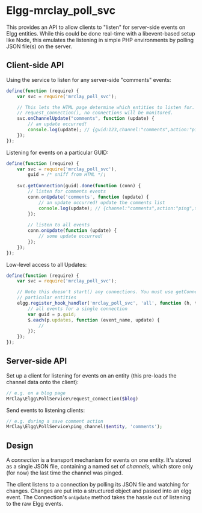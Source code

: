 # Elgg-mrclay_poll_svc
This provides an API to allow clients to "listen" for server-side events on Elgg entities. While this could be done real-time with a libevent-based setup like Node, this emulates the listening in simple PHP environments by polling JSON file(s) on the server.

## Client-side API

Using the service to listen for any server-side "comments" events:

```js
define(function (require) {
    var svc = require('mrclay_poll_svc');

    // This lets the HTML page determine which entities to listen for. If the page hasn't used
    // request_connection(), no connections will be monitored.
    svc.onChannelUpdate("comments", function (update) {
        // an update occurred!
        console.log(update); // {guid:123,channel:"comments",action:"ping",time:<Date>}
    });
});
```

Listening for events on a particular GUID:

```js
define(function (require) {
    var svc = require('mrclay_poll_svc'),
        guid = /* sniff from HTML */;
        
    svc.getConnection(guid).done(function (conn) {
        // listen for comments events
        conn.onUpdate('comments', function (update) {
            // an update occurred! update the comments list
            console.log(update); // {channel:"comments",action:"ping",time:<Date>}
        });
        
        // listen to all events
        conn.onUpdate(function (update) {
            // some update occurred!
        });
    });
});
```

Low-level access to all Updates:

```js
define(function (require) {
    var svc = require('mrclay_poll_svc');

    // Note this doesn't start() any connections. You must use getConnection to start polling
    // particular entities
    elgg.register_hook_handler('mrclay_poll_svc', 'all', function (h, t, p, v) {
        // all events for a single connection
        var guid = p.guid;
        $.each(p.updates, function (event_name, update) {
            //
        });
    });
});
```

## Server-side API

Set up a client for listening for events on an entity (this pre-loads the channel data onto the client):

```php
// e.g. on a blog page
MrClay\Elgg\PollService\request_connection($blog)
```

Send events to listening clients:

```php
// e.g. during a save comment action
MrClay\Elgg\PollService\ping_channel($entity, 'comments');
```

## Design

A *connection* is a transport mechanism for events on one entity. It's stored as a single JSON file, containing a named set of *channels*, which store only (for now) the last time the channel was pinged.

The client listens to a connection by polling its JSON file and watching for changes. Changes are put into a structured object and passed into an elgg event. The Connection's `onUpdate` method takes the hassle out of listening to the raw Elgg events.

